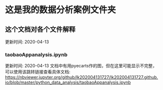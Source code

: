 # 这是我的数据分析案例文件夹

## 这个文档对各个文件解释   
更新时间: 2020-04-13  

### taobaoAppanalysis.ipynb  
更新时间: 2020-04-13
文档中有用pyecarts作的图，但在这里可能显示不完整，可以使用该跳转链接查看具体文档:  
https://nbviewer.jupyter.org/github/lk202004131727/lk202004131727.github.io/blob/master/python_data_analysis/taobaoAppanalysis.ipynb
